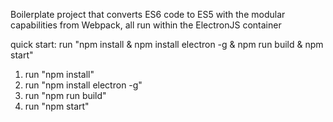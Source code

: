 Boilerplate project that converts ES6 code to ES5 with the modular capabilities from Webpack, all run within the ElectronJS container

quick start: run "npm install & npm install electron -g & npm run build & npm start"

1. run "npm install"
2. run "npm install electron -g"
3. run "npm run build"
4. run "npm start"